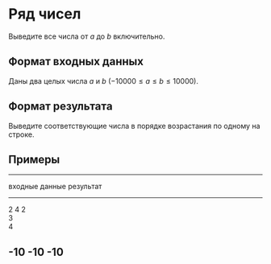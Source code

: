 # Ряд чисел

Выведите все числа от $a$ до $b$ включительно.
 
## Формат входных данных

Даны два целых числа $a$ и $b$ ($-10000 \leqslant a \leqslant b \leqslant 10000$).

## Формат результата

Выведите соответствующие числа в порядке возрастания по одному на строке.

## Примеры

------------------------------
входные данные  результат
--------------  --------------
2 4             2\
                3\
                4

-10 -10         -10
------------------------------
